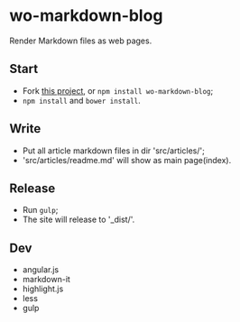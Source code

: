 wo-markdown-blog
====

Render Markdown files as web pages.

Start
----

+ Fork [this project](https://github.com/LearnShare/wo-markdown-pages), or `npm install wo-markdown-blog`;
+ `npm install` and `bower install`.

Write
----

+ Put all article markdown files in dir 'src/articles/';
+ 'src/articles/readme.md' will show as main page(index).

Release
----

+ Run `gulp`;
+ The site will release to '_dist/'.

Dev
----

+ angular.js
+ markdown-it
+ highlight.js
+ less
+ gulp
